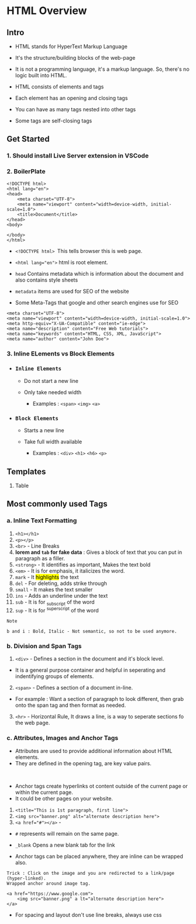 # HTML Overview


## Intro

- HTML stands for HyperText Markup Language
- It's the structure/building blocks of the web-page 
- It is not a programming language, it's a markup language. So, there's no logic built into HTML.
- HTML consists of elements and tags
- Each element has an opening and closing tags
- You can have as many tags nested into other tags


- Some tags are self-closing tags


## Get Started

### 1. Should install Live Server extension in VSCode

### 2.  BoilerPlate

  
```
<!DOCTYPE html>     
<html lang="en">
<head>
    <meta charset="UTF-8">
    <meta name="viewport" content="width=device-width, initial-scale=1.0">
    <title>Document</title>
</head>
<body>
    
</body>
</html>

```

- `<!DOCTYPE html> `This tells browser this is web page.    
- `<html lang="en">` html is root element.
- `head` Contains metadata which is information about the document and also contains style sheets
- `metadata` items are used for SEO of the website

- Some Meta-Tags that google and other search engines use for SEO

``` 
<meta charset="UTF-8">
<meta name="viewport" content="width=device-width, initial-scale=1.0">
<meta http-equiv="X-UA-Compatible" content="ie-edge">
<meta name="description" content="Free Web tutorials">
<meta name="keywords" content="HTML, CSS, XML, JavaScript">
<meta name="author" content="John Doe">

``` 
  
### 3. Inline ELements vs Block Elements

- ### `Inline Elements`

    - Do not start a new line
    - Only take needed width

        - Examples : `<span>` `<img>` `<a>`

- ### `Block Elements`

    - Starts a new line
    - Take full width available

        - Examples : `<div>` `<h1>` `<h6>` `<p>`

## Templates
1.  Table


## Most commonly used Tags

### a. Inline Text Formatting

1. `<h1></h1>`
2. `<p></p>`
3. `<br>` - Line Breaks
4. <strong>lorem and `tab` for fake data</strong> : Gives a block of text that you can put in paragraph as a filler.
5. `<strong>` - It identifies as important, Makes the text bold
6. `<em>` - It is for emphasis, it italicizes the word.
7. `mark` - It <mark>highlights</mark> the  text
8. `del` - For deleting, adds strike through
9. `small` -  It makes the text smaller
10. `ins` - Adds an underline under the text
11. `sub` - It is for <sub>subscript</sub> of  the word
12. `sup` - It is for <sup>superscript</sup> of  the word


```
Note

b and i : Bold, Italic - Not semantic, so not to be used anymore.

```


### b. Division and Span Tags

1. `<div>` -  Defines a section in the document and it's block level.

- It is a general purpose container and helpful in seperating and indentifying groups of elements.

2. `<span>` - Defines a section of a document in-line.

- For example : Want a section of paragraph to look different, then grab onto the span tag and then format as needed.

3. `<hr>` - Horizontal Rule, It draws a line, is a way to seperate sections fo the web page.

### c. Attributes, Images and Anchor Tags

- Attributes are used to provide additional information about HTML elements.
- They are defined in the opening tag, are key value pairs.

<br>

- Anchor tags create hyperlinks ot content outside of the current page or within the current page.
- It could be other pages on your website.

1. `<title="This is 1st paragraph, first line">` 
2. `<img src="banner.png" alt="alternate description here">` 
3. `<a href="#"></a>` - 

- `#` represents will remain on the same page.
-  `_blank` Opens a new blank tab for the link



- Anchor tags can be placed anywhere, they are inline can be wrapped also.

```
Trick : Click on the image and you are redirected to a link/page (hyper-linked). 
Wrapped anchor around image tag.

<a href="https://www.google.com">
    <img src="banner.png" a lt="alternate description here">
</a>

```


- For spacing and layout don't use line breaks, always use css